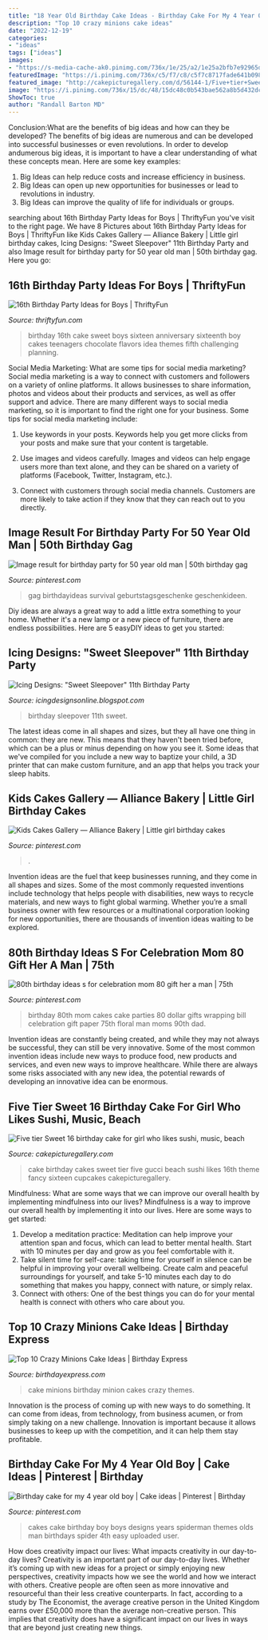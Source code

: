 ```yaml
---
title: "18 Year Old Birthday Cake Ideas - Birthday Cake For My 4 Year Old Boy"
description: "Top 10 crazy minions cake ideas"
date: "2022-12-19"
categories:
- "ideas"
tags: ["ideas"]
images:
- "https://s-media-cache-ak0.pinimg.com/736x/1e/25/a2/1e25a2bfb7e92965d2e39a8c442d5eda.jpg"
featuredImage: "https://i.pinimg.com/736x/c5/f7/c8/c5f7c8717fade641b09898f1b6dc1a50.jpg"
featured_image: "http://cakepicturegallery.com/d/56144-1/Five+tier+Sweet+16+birthday+cake+for+girl+who+likes+sushi_+music_+beach+and+Gucci.JPG"
image: "https://i.pinimg.com/736x/15/dc/48/15dc48c0b543bae562a8b5d432dcf77f.jpg"
ShowToc: true
author: "Randall Barton MD"
---
```



Conclusion:What are the benefits of big ideas and how can they be developed?
The benefits of big ideas are numerous and can be developed into successful businesses or even revolutions. In order to develop andumerous big ideas, it is important to have a clear understanding of what these concepts mean. Here are some key examples: 
1. Big Ideas can help reduce costs and increase efficiency in business. 
2. Big Ideas can open up new opportunities for businesses or lead to revolutions in industry. 
3. Big Ideas can improve the quality of life for individuals or groups.

	

		
searching about 16th Birthday Party Ideas for Boys | ThriftyFun you've visit to the right page. We have 8 Pictures about 16th Birthday Party Ideas for Boys | ThriftyFun like Kids Cakes Gallery — Alliance Bakery | Little girl birthday cakes, Icing Designs: &quot;Sweet Sleepover&quot; 11th Birthday Party and also Image result for birthday party for 50 year old man | 50th birthday gag. Here you go:
		
    
## 16th Birthday Party Ideas For Boys | ThriftyFun

<img loading=lazy src="https://img.thrfun.com/img/020/019/16th_birthday_ideas_for_boys_l3.jpg" onerror="this.onerror=null;this.src='https://tse3.mm.bing.net/th?id=OIP.hryw5Y6wYARRUn4f48EyRQHaLG&amp;pid=15.1';" alt="16th Birthday Party Ideas for Boys | ThriftyFun">

_Source: thriftyfun.com_

>birthday 16th cake sweet boys sixteen anniversary sixteenth boy cakes teenagers chocolate flavors idea themes fifth challenging planning. 

	

Social Media Marketing: What are some tips for social media marketing?
Social media marketing is a way to connect with customers and followers on a variety of online platforms. It allows businesses to share information, photos and videos about their products and services, as well as offer support and advice. There are many different ways to social media marketing, so it is important to find the right one for your business. Some tips for social media marketing include:
1. Use keywords in your posts. Keywords help you get more clicks from your posts and make sure that your content is targetable.

2. Use images and videos carefully. Images and videos can help engage users more than text alone, and they can be shared on a variety of platforms (Facebook, Twitter, Instagram, etc.).

3. Connect with customers through social media channels. Customers are more likely to take action if they know that they can reach out to you directly.

    
## Image Result For Birthday Party For 50 Year Old Man | 50th Birthday Gag

<img loading=lazy src="https://i.pinimg.com/736x/c5/f7/c8/c5f7c8717fade641b09898f1b6dc1a50.jpg" onerror="this.onerror=null;this.src='https://tse1.mm.bing.net/th?id=OIP.kmd5Y1R9E74brOgjwK6IsAHaL9&amp;pid=15.1';" alt="Image result for birthday party for 50 year old man | 50th birthday gag">

_Source: pinterest.com_

>gag birthdayideas survival geburtstagsgeschenke geschenkideen. 

	

Diy ideas are always a great way to add a little extra something to your home. Whether it's a new lamp or a new piece of furniture, there are endless possibilities. Here are 5 easyDIY ideas to get you started: 

    
## Icing Designs: &quot;Sweet Sleepover&quot; 11th Birthday Party

<img loading=lazy src="https://3.bp.blogspot.com/-NOfYLEOxMW0/T2J_jg7wdPI/AAAAAAAAIJo/yKdZpOkHZiM/s1600/bellas%2Bparty%2B039%2Bcopy.jpg" onerror="this.onerror=null;this.src='https://tse4.mm.bing.net/th?id=OIP.aDFhogp87VHxAh1uJDBFnQHaLG&amp;pid=15.1';" alt="Icing Designs: &quot;Sweet Sleepover&quot; 11th Birthday Party">

_Source: icingdesignsonline.blogspot.com_

>birthday sleepover 11th sweet. 

	

The latest ideas come in all shapes and sizes, but they all have one thing in common: they are new. This means that they haven't been tried before, which can be a plus or minus depending on how you see it. Some ideas that we've compiled for you include a new way to baptize your child, a 3D printer that can make custom furniture, and an app that helps you track your sleep habits.

    
## Kids Cakes Gallery — Alliance Bakery | Little Girl Birthday Cakes

<img loading=lazy src="https://i.pinimg.com/736x/0e/be/18/0ebe182165ab9094cc20c99347e2c809.jpg" onerror="this.onerror=null;this.src='https://tse1.mm.bing.net/th?id=OIP.ED0XI-uOUyHiKYHkUwPwdAHaLH&amp;pid=15.1';" alt="Kids Cakes Gallery — Alliance Bakery | Little girl birthday cakes">

_Source: pinterest.com_

>. 

	

Invention ideas are the fuel that keep businesses running, and they come in all shapes and sizes. Some of the most commonly requested inventions include technology that helps people with disabilities, new ways to recycle materials, and new ways to fight global warming. Whether you’re a small business owner with few resources or a multinational corporation looking for new opportunities, there are thousands of invention ideas waiting to be explored.

    
## 80th Birthday Ideas S For Celebration Mom 80 Gift Her A Man | 75th

<img loading=lazy src="https://i.pinimg.com/736x/15/dc/48/15dc48c0b543bae562a8b5d432dcf77f.jpg" onerror="this.onerror=null;this.src='https://tse3.mm.bing.net/th?id=OIP.VTqj04w7WVhKfzRG0eKp8wHaJ3&amp;pid=15.1';" alt="80th birthday ideas s for celebration mom 80 gift her a man | 75th">

_Source: pinterest.com_

>birthday 80th mom cakes cake parties 80 dollar gifts wrapping bill celebration gift paper 75th floral man moms 90th dad. 

	

Invention ideas are constantly being created, and while they may not always be successful, they can still be very innovative. Some of the most common invention ideas include new ways to produce food, new products and services, and even new ways to improve healthcare. While there are always some risks associated with any new idea, the potential rewards of developing an innovative idea can be enormous.

    
## Five Tier Sweet 16 Birthday Cake For Girl Who Likes Sushi, Music, Beach

<img loading=lazy src="http://cakepicturegallery.com/d/56144-1/Five+tier+Sweet+16+birthday+cake+for+girl+who+likes+sushi_+music_+beach+and+Gucci.JPG" onerror="this.onerror=null;this.src='https://tse1.mm.bing.net/th?id=OIP.lY6qEu8GBbib-stxnY_IpQHaLt&amp;pid=15.1';" alt="Five tier Sweet 16 birthday cake for girl who likes sushi, music, beach">

_Source: cakepicturegallery.com_

>cake birthday cakes sweet tier five gucci beach sushi likes 16th theme fancy sixteen cupcakes cakepicturegallery. 

	

Mindfulness: What are some ways that we can improve our overall health by implementing mindfulness into our lives?
Mindfulness is a way to improve our overall health by implementing it into our lives. Here are some ways to get started: 
1. Develop a meditation practice: Meditation can help improve your attention span and focus, which can lead to better mental health. Start with 10 minutes per day and grow as you feel comfortable with it. 
2. Take silent time for self-care: taking time for yourself in silence can be helpful in improving your overall wellbeing. Create calm and peaceful surroundings for yourself, and take 5-10 minutes each day to do something that makes you happy, connect with nature, or simply relax. 
3. Connect with others: One of the best things you can do for your mental health is connect with others who care about you.

    
## Top 10 Crazy Minions Cake Ideas | Birthday Express

<img loading=lazy src="http://www.birthdayexpress.com/partyideas/wp-content/uploads/2015/07/Minions-Cake-10.jpg" onerror="this.onerror=null;this.src='https://tse4.mm.bing.net/th?id=OIP.XxuPTZi7wbSN-aPvUa9HOAHaLH&amp;pid=15.1';" alt="Top 10 Crazy Minions Cake Ideas | Birthday Express">

_Source: birthdayexpress.com_

>cake minions birthday minion cakes crazy themes. 

	

Innovation is the process of coming up with new ways to do something. It can come from ideas, from technology, from business acumen, or from simply taking on a new challenge. Innovation is important because it allows businesses to keep up with the competition, and it can help them stay profitable.

    
## Birthday Cake For My 4 Year Old Boy | Cake Ideas | Pinterest | Birthday

<img loading=lazy src="https://s-media-cache-ak0.pinimg.com/736x/1e/25/a2/1e25a2bfb7e92965d2e39a8c442d5eda.jpg" onerror="this.onerror=null;this.src='https://tse4.mm.bing.net/th?id=OIP.H49Kb9Qgayb8YFrxdiNIjAHaJ4&amp;pid=15.1';" alt="Birthday cake for my 4 year old boy | Cake ideas | Pinterest | Birthday">

_Source: pinterest.com_

>cakes cake birthday boy boys designs years spiderman themes olds man birthdays spider 4th easy uploaded user. 

	

How does creativity impact our lives: What impacts creativity in our day-to-day lives?
Creativity is an important part of our day-to-day lives. Whether it’s coming up with new ideas for a project or simply enjoying new perspectives, creativity impacts how we see the world and how we interact with others. Creative people are often seen as more innovative and resourceful than their less creative counterparts. In fact, according to a study by The Economist, the average creative person in the United Kingdom earns over £50,000 more than the average non-creative person. This implies that creativity does have a significant impact on our lives in ways that are beyond just creating new things.

